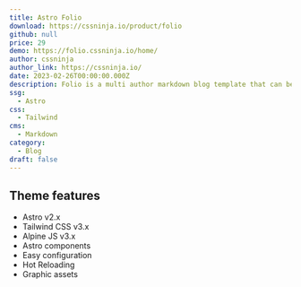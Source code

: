 ```yaml
---
title: Astro Folio
download: https://cssninja.io/product/folio
github: null
price: 29
demo: https://folio.cssninja.io/home/
author: cssninja
author_link: https://cssninja.io/
date: 2023-02-26T00:00:00.000Z
description: Folio is a multi author markdown blog template that can be used for your personal, or company blog, with very limited coding knowledge, without installing any resource consuming CMS. 
ssg:
  - Astro
css:
  - Tailwind
cms:
  - Markdown
category:
  - Blog
draft: false
---
```


## Theme features

- Astro v2.x
- Tailwind CSS v3.x
- Alpine JS v3.x
- Astro components
- Easy configuration
- Hot Reloading
- Graphic assets
